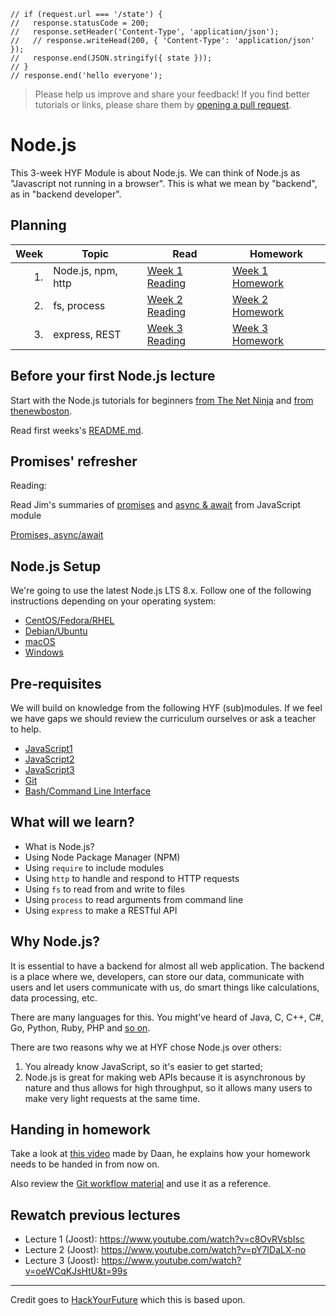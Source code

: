     // if (request.url === '/state') {
    //   response.statusCode = 200;
    //   response.setHeader('Content-Type', 'application/json');
    //   // response.writeHead(200, { 'Content-Type': 'application/json' });
    //   response.end(JSON.stringify({ state }));
    // }
    // response.end('hello everyone');

> Please help us improve and share your feedback! If you find better tutorials
> or links, please share them by [opening a pull request](https://github.com/FooCoding/Node.js/pulls).

# Node.js

This 3-week HYF Module is about Node.js. We can think of Node.js as "Javascript
not running in a browser". This is what we mean by "backend", as in "backend
developer".

## Planning

| Week | Topic              | Read                              | Homework                                    |
| ---: | ------------------ | --------------------------------- | ------------------------------------------- |
|   1. | Node.js, npm, http | [Week 1 Reading](week1/README.md) | [Week 1 Homework](week1/homework/README.md) |
|   2. | fs, process        | [Week 2 Reading](week2/README.md) | [Week 2 Homework](week2/homework/README.md) |
|   3. | express, REST      | [Week 3 Reading](week3/README.md) | [Week 3 Homework](week3/homework/README.md) |

## Before your first Node.js lecture

Start with the Node.js tutorials for beginners [from The Net Ninja](https://www.youtube.com/playlist?list=PL4cUxeGkcC9gcy9lrvMJ75z9maRw4byYp) and
[from thenewboston](https://www.youtube.com/playlist?list=PL6gx4Cwl9DGBMdkKFn3HasZnnAqVjzHn_).

Read first weeks's [README.md](week1/README.md).

## Promises' refresher

Reading:

Read Jim's summaries of [promises](https://github.com/FooCoding/fundamentals/blob/master/fundamentals/promises.md)
and [async & await](https://github.com/FooCoding/fundamentals/blob/master/fundamentals/async_await.md)
from JavaScript module

[Promises, async/await](http://javascript.info/async)

## Node.js Setup

We're going to use the latest Node.js LTS 8.x. Follow one of the following
instructions depending on your operating system:

- [CentOS/Fedora/RHEL](https://github.com/nodesource/distributions#rpminstall)
- [Debian/Ubuntu](https://github.com/nodesource/distributions#debinstall)
- [macOS](https://nodejs.org/en/download/)
- [Windows](https://nodejs.org/en/download/)

## Pre-requisites

We will build on knowledge from the following HYF (sub)modules. If we feel we
have gaps we should review the curriculum ourselves or ask a teacher to help.

- [JavaScript1](https://github.com/FooCoding/JavaScript1)
- [JavaScript2](https://github.com/FooCoding/JavaScript2)
- [JavaScript3](https://github.com/FooCoding/JavaScript3)
- [Git](https://github.com/FooCoding/Git)
- [Bash/Command Line Interface](https://github.com/FooCoding/CommandLine)

## What will we learn?

- What is Node.js?
- Using Node Package Manager (NPM)
- Using `require` to include modules
- Using `http` to handle and respond to HTTP requests
- Using `fs` to read from and write to files
- Using `process` to read arguments from command line
- Using `express` to make a RESTful API

## Why Node.js?

It is essential to have a backend for almost all web application. The backend is
a place where we, developers, can store our data, communicate with users and let
users communicate with us, do smart things like calculations, data processing,
etc.

There are many languages for this. You might've heard of Java, C, C++, C#, Go,
Python, Ruby, PHP and [so on](https://blog.newrelic.com/2016/08/18/popular-programming-languages-2016-go/).

There are two reasons why we at HYF chose Node.js over others:

1. You already know JavaScript, so it's easier to get started;
2. Node.js is great for making web APIs because it is asynchronous by nature and
   thus allows for high throughput, so it allows many users to make very light
   requests at the same time.

## Handing in homework

Take a look at [this video](https://www.youtube.com/watch?v=-o0yomUVVpU)
made by Daan, he explains how your homework needs to be handed in from now on.

Also review the [Git workflow material](https://github.com/FooCoding/Git/blob/master/Lecture-3.md)
and use it as a reference.

## Rewatch previous lectures

- Lecture 1 (Joost): https://www.youtube.com/watch?v=c8OvRVsbIsc
- Lecture 2 (Joost): https://www.youtube.com/watch?v=pY7IDaLX-no
- Lecture 3 (Joost): https://www.youtube.com/watch?v=oeWCqKJsHtU&t=99s

---

Credit goes to [HackYourFuture](https://github.com/HackYourFuture) which this is based upon.
